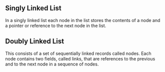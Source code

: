 ## Singly Linked List

In a singly linked list each node in the list stores the contents of a node and a pointer or reference to the next node in the list.

## Doubly Linked List

This consists of a set of sequentially linked records called nodes. Each node contains two fields, called links, that are references to the previous and to the next node in a sequence of nodes.
